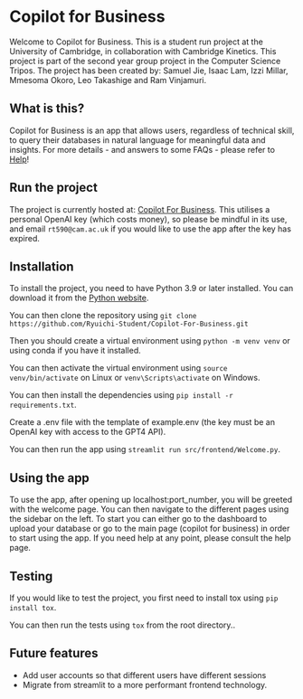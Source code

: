# Copilot for Business

Welcome to Copilot for Business. This is a student run project at the University of Cambridge, in collaboration with Cambridge Kinetics. This project is part of the second year group project in the Computer Science Tripos. The project has been created by: Samuel Jie, Isaac Lam, Izzi Millar, Mmesoma Okoro, Leo Takashige and Ram Vinjamuri.

## What is this?

Copilot for Business is an app that allows users, regardless of technical skill, to query their databases in natural language for meaningful data and insights. For more details - and answers to some FAQs - please refer to [Help](https://copilot-for-business.streamlit.app/Help)!

## Run the project

The project is currently hosted at: [Copilot For Business](https://copilot-for-business.streamlit.app).
This utilises a personal OpenAI key (which costs money), so please be mindful in its use, and email `rt590@cam.ac.uk` if you would like to use the app after the key has expired.

## Installation

To install the project, you need to have Python 3.9 or later installed. You can download it from the [Python website](https://www.python.org/downloads/).

You can then clone the repository using ``git clone https://github.com/Ryuichi-Student/Copilot-For-Business.git``

Then you should create a virtual environment using ``python -m venv venv`` or using conda if you have it installed.

You can then activate the virtual environment using ``source venv/bin/activate`` on Linux or ``venv\Scripts\activate`` on Windows.

You can then install the dependencies using ``pip install -r requirements.txt``.

Create a .env file with the template of example.env (the key must be an OpenAI key with access to the GPT4 API).

You can then run the app using ``streamlit run src/frontend/Welcome.py``.

## Using the app

To use the app, after opening up localhost:port_number, you will be greeted with the welcome page. You can then navigate to the different pages using the sidebar on the left. To start you can either go to the dashboard to upload your database or go to the main page (copilot for business) in order to start using the app.
If you need help at any point, please consult the help page.

## Testing

If you would like to test the project, you first need to install tox using ``pip install tox``.

You can then run the tests using ``tox`` from the root directory..

## Future features

- Add user accounts so that different users have different sessions
- Migrate from streamlit to a more performant frontend technology.
